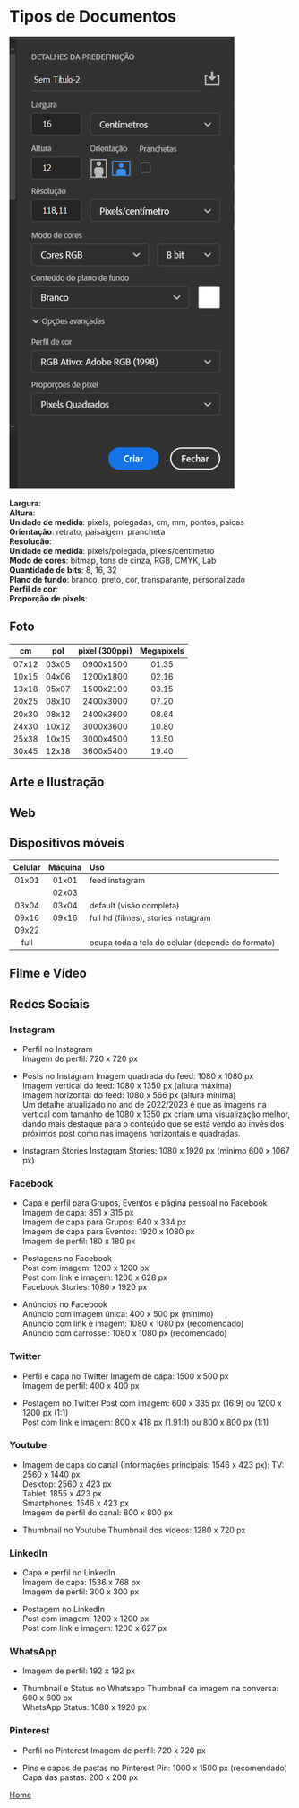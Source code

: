 # Tipos de Documentos

![Propriedades](1.png)

**Largura**:   
**Altura**:   
**Unidade de medida**: pixels, polegadas, cm, mm, pontos, paicas   
**Orientação**: retrato, paisaigem, prancheta   
**Resolução**:    
**Unidade de medida**: pixels/polegada, pixels/centímetro   
**Modo de cores**: bitmap, tons de cinza, RGB, CMYK, Lab       
**Quantidade de bits**: 8, 16, 32    
**Plano de fundo**: branco, preto, cor, transparante, personalizado    
**Perfil de cor**:    
**Proporção de pixels**:    

## Foto

| cm  | pol | pixel (300ppi) | Megapixels |
|:---:|:---:|:--------------:|:----------:|
|07x12|03x05|0900x1500       | 01.35      |
|10x15|04x06|1200x1800       | 02.16      |
|13x18|05x07|1500x2100       | 03.15      |
|20x25|08x10|2400x3000       | 07.20      |
|20x30|08x12|2400x3600       | 08.64      |
|24x30|10x12|3000x3600       | 10.80      |
|25x38|10x15|3000x4500       | 13.50      |
|30x45|12x18|3600x5400       | 19.40      |

## Arte e Ilustração

## Web

## Dispositivos móveis

| Celular | Máquina | Uso                                               |
|:-------:|:-------:|:--------------------------------------------------|
| 01x01   | 01x01   | feed instagram                                    | 
|         | 02x03   |                                                   | 
| 03x04   | 03x04   | default (visão completa)                          |
| 09x16   | 09x16   | full hd (filmes), stories instagram               | 
| 09x22   |         |                                                   | 
| full    |         | ocupa toda a tela do celular (depende do formato) | 

## Filme e Vídeo

## Redes Sociais

### Instagram
+ Perfil no Instagram   
Imagem de perfil: 720 x 720 px   

+ Posts no Instagram
Imagem quadrada do feed: 1080 x 1080 px   
Imagem vertical do feed: 1080 x 1350 px (altura máxima)   
Imagem horizontal do feed: 1080 x 566 px (altura mínima)   
Um detalhe atualizado no ano de 2022/2023 é que as imagens na vertical com tamanho de 1080 x 1350 px criam uma visualização melhor, dando mais destaque para o conteúdo que se está vendo ao invés dos próximos post como nas imagens horizontais e quadradas.

+ Instagram Stories
Instagram Stories: 1080 x 1920 px (mínimo 600 x 1067 px)

### Facebook
+ Capa e perfil para Grupos, Eventos e página pessoal no Facebook   
Imagem de capa: 851 x 315 px   
Imagem de capa para Grupos: 640 x 334 px   
Imagem de capa para Eventos: 1920 x 1080 px    
Imagem de perfil: 180 x 180 px   

+ Postagens no Facebook   
Post com imagem: 1200 x 1200 px   
Post com link e imagem: 1200 x 628 px   
Facebook Stories: 1080 x 1920 px   

+ Anúncios no Facebook   
Anúncio com imagem única: 400 x 500 px (mínimo)   
Anúncio com link e imagem: 1080 x 1080 px (recomendado)   
Anúncio com carrossel: 1080 x 1080 px (recomendado)   

### Twitter
+ Perfil e capa no Twitter
Imagem de capa: 1500 x 500 px   
Imagem de perfil: 400 x 400 px   

+ Postagem no Twitter
Post com imagem: 600 x 335 px (16:9) ou 1200 x 1200 px (1:1)    
Post com link e imagem: 800 x 418 px (1.91:1) ou 800 x 800 px (1:1)    

### Youtube
+ Imagem de capa do canal (Informações principais: 1546 x 423 px):
TV: 2560 x 1440 px    
Desktop: 2560 x 423 px     
Tablet: 1855 x 423 px    
Smartphones: 1546 x 423 px    
Imagem de perfil do canal: 800 x 800 px    

+ Thumbnail no Youtube
Thumbnail dos vídeos: 1280 x 720 px

### LinkedIn
+ Capa e perfil no LinkedIn    
Imagem de capa: 1536 x 768 px    
Imagem de perfil: 300 x 300 px    

+ Postagem no LinkedIn    
Post com imagem: 1200 x 1200 px    
Post com link e imagem: 1200 x 627 px    

### WhatsApp
+ Imagem de perfil: 192 x 192 px    

+ Thumbnail e Status no Whatsapp
Thumbnail da imagem na conversa: 600 x 600 px    
WhatsApp Status: 1080 x 1920 px    

### Pinterest 
+ Perfil no Pinterest
Imagem de perfil: 720 x 720 px    

+ Pins e capas de pastas no Pinterest
Pin: 1000 x 1500 px (recomendado)    
Capa das pastas: 200 x 200 px   

[Home](../README.md)

